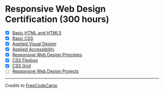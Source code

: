 # Responsive Web Design Certification (300 hours)

- [x] [Basic HTML and HTML5](01-basic-html-and-html5##basic-html-and-html5)
- [x] [Basic CSS](02-basic-css#basic-css)
- [x] [Applied Visual Design](03-applied-visual-design#applied-visual-design)
- [x] [Applied Accessibility](04-applied-accessibility#applied-accessibility)
- [x] [Responsive Web Design Principles](05-responsive-web-design-principles#responsive-web-design-principles)
- [x] [CSS Flexbox](06-css-flexbox#css-flexbox)
- [x] [CSS Grid](07-css-grid#css-grid)
- [ ] [Responsive Web Design Projects](08-responsive-web-design-projects)

---

Credits to [FreeCodeCamp](https://www.freecodecamp.org/)